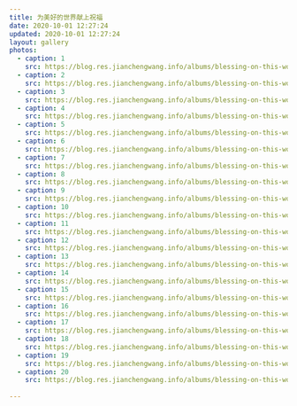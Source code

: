 ```yaml
---
title: 为美好的世界献上祝福
date: 2020-10-01 12:27:24
updated: 2020-10-01 12:27:24
layout: gallery
photos:
  - caption: 1
    src: https://blog.res.jianchengwang.info/albums/blessing-on-this-wonderful-world/1.jpg
  - caption: 2
    src: https://blog.res.jianchengwang.info/albums/blessing-on-this-wonderful-world/2.jpg
  - caption: 3
    src: https://blog.res.jianchengwang.info/albums/blessing-on-this-wonderful-world/3.jpg
  - caption: 4
    src: https://blog.res.jianchengwang.info/albums/blessing-on-this-wonderful-world/4.jpg
  - caption: 5
    src: https://blog.res.jianchengwang.info/albums/blessing-on-this-wonderful-world/5.jpg
  - caption: 6
    src: https://blog.res.jianchengwang.info/albums/blessing-on-this-wonderful-world/6.jpg
  - caption: 7
    src: https://blog.res.jianchengwang.info/albums/blessing-on-this-wonderful-world/7.jpg
  - caption: 8
    src: https://blog.res.jianchengwang.info/albums/blessing-on-this-wonderful-world/8.jpg
  - caption: 9
    src: https://blog.res.jianchengwang.info/albums/blessing-on-this-wonderful-world/9.jpg
  - caption: 10
    src: https://blog.res.jianchengwang.info/albums/blessing-on-this-wonderful-world/10.jpg
  - caption: 11
    src: https://blog.res.jianchengwang.info/albums/blessing-on-this-wonderful-world/11.jpg
  - caption: 12
    src: https://blog.res.jianchengwang.info/albums/blessing-on-this-wonderful-world/12.jpg
  - caption: 13
    src: https://blog.res.jianchengwang.info/albums/blessing-on-this-wonderful-world/13.jpg
  - caption: 14
    src: https://blog.res.jianchengwang.info/albums/blessing-on-this-wonderful-world/14.jpg
  - caption: 15
    src: https://blog.res.jianchengwang.info/albums/blessing-on-this-wonderful-world/15.jpg
  - caption: 16
    src: https://blog.res.jianchengwang.info/albums/blessing-on-this-wonderful-world/16.jpg
  - caption: 17
    src: https://blog.res.jianchengwang.info/albums/blessing-on-this-wonderful-world/17.jpg
  - caption: 18
    src: https://blog.res.jianchengwang.info/albums/blessing-on-this-wonderful-world/18.jpg
  - caption: 19
    src: https://blog.res.jianchengwang.info/albums/blessing-on-this-wonderful-world/19.jpg
  - caption: 20
    src: https://blog.res.jianchengwang.info/albums/blessing-on-this-wonderful-world/20.jpg
 
---
```

